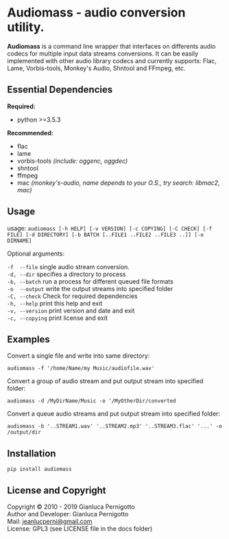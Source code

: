 
# Audiomass - audio conversion utility.

**Audiomass** is a command line wrapper that interfaces on differents 
audio codecs for multiple input data streams conversions. It can be easily 
implemented with other audio library codecs and currently supports: Flac, 
Lame, Vorbis-tools, Monkey's Audio, Shntool and FFmpeg, etc.

## Essential Dependencies

**Required:**   

- python >=3.5.3   

**Recommended:**   

- flac   
- lame   
- vorbis-tools *(include: oggenc, oggdec)*   
- shntool   
- ffmpeg   
- mac *(monkey's-audio, name depends to your O.S., try search: libmac2, mac)*   

## Usage

usage: `audiomass [-h HELP] [-v VERSION] [-c COPYING] [-C CHECK] [-f FILE] [-d DIRECTORY] [-b BATCH [..FILE1 ..FILE2 ..FILE3 ..]] [-o DIRNAME]`   
  
Optional arguments:   

  `-f  --file`     single audio stream conversion.   
  `-d, --dir`      specifies a directory to process   
  `-b, --batch`    run a process for different queued file formats   
  `-o  --output`   write the output streams into specified folder   
  `-C, --check`    Check for required dependencies   
  `-h, --help`     print this help and exit   
  `-v, --version`  print version and date and exit   
  `-c, --copying`  print license and exit   

## Examples 

Convert a single file and write into same directory:   

`audiomass -f '/home/Name/my Music/audiofile.wav'`   

Convert a group of audio stream and put output stream into specified folder:   

`audiomass -d /MyDirName/Music -o '/MyOtherDir/converted`   

Convert a queue audio streams and put output stream into specified folder:   

`audiomass -b '..STREAM1.wav' '..STREAM2.mp3' '..STREAM3.flac' '...' -o /output/dir`

## Installation

`pip install audiomass`   

## License and Copyright

Copyright © 2010 - 2019 Gianluca Pernigotto   
Author and Developer: Gianluca Pernigotto   
Mail: <jeanlucperni@gmail.com>   
License: GPL3 (see LICENSE file in the docs folder)   

